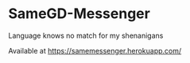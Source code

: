 # SameGD-Messenger

Language knows no match for my shenanigans

Available at https://samemessenger.herokuapp.com/
